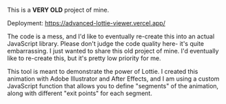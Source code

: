 This is a **VERY OLD** project of mine.

Deployment: https://advanced-lottie-viewer.vercel.app/

The code is a mess, and I'd like to eventually re-create this into an actual JavaScript library. Please don't judge the code quality here- it's quite embarrassing. I just wanted to share this old project of mine. I'd eventually like to re-create this, but it's pretty low priority for me.

This tool is meant to demonstrate the power of Lottie. I created this animation with Adobe Illustrator and After Effects, and I am using a custom JavaScript function that allows you to define "segments" of the animation, along with different "exit points" for each segment.
